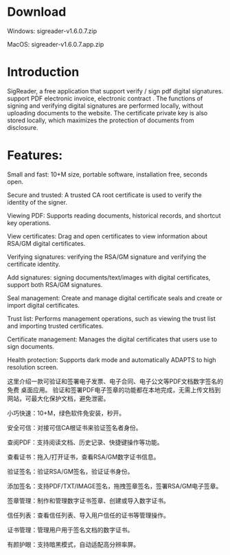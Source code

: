 # Download

Windows: sigreader-v1.6.0.7.zip

MacOS:    sigreader-v1.6.0.7.app.zip

# Introduction

SigReader, a free application that support verify / sign pdf digital signatures. support PDF electronic invoice, electronic contract . The functions of signing and verifying digital signatures are performed locally, without uploading documents to the website. The certificate private key is also stored locally, which maximizes the protection of documents from disclosure.

# Features:

Small and fast: 10+M size, portable software, installation free, seconds open.

Secure and trusted: A trusted CA root certificate is used to verify the identity of the signer.

Viewing PDF: Supports reading documents, historical records, and shortcut key operations.

View certificates: Drag and open certificates to view information about RSA/GM digital certificates.

Verifying signatures: verifying the RSA/GM signature and verifying the certificate identity.

Add signatures: signing documents/text/images with digital certificates, support both RSA/GM signatures.

Seal management: Create and manage digital certificate seals and create or import digital certificates.

Trust list: Performs management operations, such as viewing the trust list and importing trusted certificates.

Certificate management: Manages the digital certificates that users use to sign documents.

Health protection: Supports dark mode and automatically ADAPTS to high resolution screen.

这里介绍一款可验证和签署电子发票、电子合同、电子公文等PDF文档数字签名的 免费 桌面应用。 验证和签署PDF电子签章的功能都在本地完成，无需上传文档到网站，可最大化保护文档，避免泄密。

小巧快速：10+M，绿色软件免安装，秒开。

安全可信：对接可信CA根证书来验证签名者身份。

查阅PDF：支持阅读文档、历史记录、快捷键操作等功能。

查看证书：拖入/打开证书，查看RSA/GM数字证书信息。

验证签名：验证RSA/GM签名，验证证书身份。

添加签名：支持PDF/TXT/IMAGE签名，拖拽签章签名，签署RSA/GM电子签章。

签章管理：制作和管理数字证书签章、创建或导入数字证书。

信任列表：查看信任列表、导入用户信任的证书等管理操作。

证书管理：管理用户用于签名文档的数字证书。

有颜护眼：支持暗黑模式，自动适配高分辨率屏。
